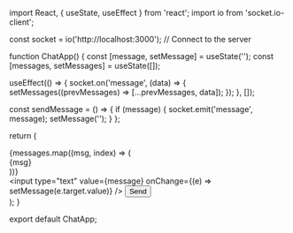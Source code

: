 import React, { useState, useEffect } from 'react';
import io from 'socket.io-client';

const socket = io('http://localhost:3000'); // Connect to the server

function ChatApp() {
  const [message, setMessage] = useState('');
  const [messages, setMessages] = useState([]);

  useEffect(() => {
    socket.on('message', (data) => {
      setMessages((prevMessages) => [...prevMessages, data]);
    });
  }, []);

  const sendMessage = () => {
    if (message) {
      socket.emit('message', message);
      setMessage('');
    }
  };

  return (
    <div>
      <div>
        {messages.map((msg, index) => (
          <div key={index}>{msg}</div>
        ))}
      </div>
      <input
        type="text"
        value={message}
        onChange={(e) => setMessage(e.target.value)}
      />
      <button onClick={sendMessage}>Send</button>
    </div>
  );
}

export default ChatApp;